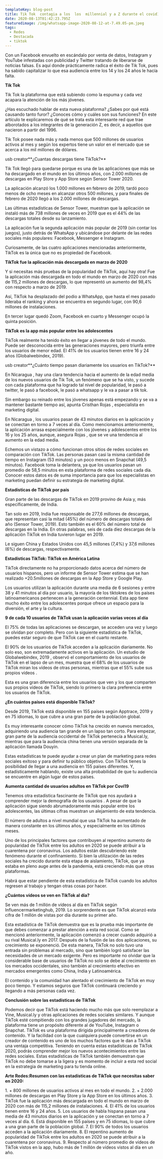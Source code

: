 ```yaml
---
templateKey: blog-post
title: Tik Tok  contagia a los  los  millennial y a Z durante el covid19
date: 2020-08-13T01:42:23.795Z
featuredimage: /img/whatsapp-image-2020-08-12-at-7.49.05-pm.jpeg
tags:
  - Redes
  - Destacada
  - tiktok
---
```

Con un Facebook envuelto en escándalo por venta de datos, Instagram y YouTube infestadas con publicidad y Twitter tratando de liberarse de noticias falsas. Es aquí donde prácticamente radica el éxito de Tik Tok, pues ha sabido capitalizar lo que esa audiencia entre los 14 y los 24 años le hacía falta.

**Tik Tok**

Tik Tok la plataforma que está subiendo como la espuma y cada vez acapara la atención de los más jóvenes.

¿Has escuchado hablar de esta nueva plataforma? ¿Sabes por qué está causando tanto furor? ¿Conoces cómo y cuáles son sus funciones? En este artículo te explicaremos de qué se trata esta interesante red que trae alborotados a los integrantes de la generación Z, es decir, a aquellos que nacieron a partir del 1996.

Tik Tok posee nada más y nada menos que 500 millones de usuarios activos al mes y según los expertos tiene un valor en el mercado que se acerca a los mil millones de dólares.

usb creator**¿Cuantas descargas tiene TikTok?**

Tik Tok llegó para quedarse porque es una de las aplicaciones que más se ha descargado en el mundo en los últimos años, con 2.000 millones de descargas en Play Store y App Store según Sensor Tower 2020.

La aplicación alcanzó los 1.000 millones en febrero de 2019, tardó poco menos de ocho meses en alcanzar otros 500 millones, y para finales de febrero de 2020 llegó a los 2.000 millones de descargas.

Las últimas estadísticas de Sensor Tower, muestran que la aplicación se instaló más de 738 millones de veces en 2019 que es el 44% de las descargas totales desde su lanzamiento.

La aplicación fue la segunda aplicación más popular de 2019 (sin contar los juegos), justo detrás de WhatsApp y ubicándose por delante de las redes sociales más populares: Facebook, Messenger e Instagram.

Curiosamente, de las cuatro aplicaciones mencionadas anteriormente, TikTok es la única que no es propiedad de Facebook.



**TikTok fue la aplicación más descargada en marzo de 2020**

Y si necesitas más pruebas de la popularidad de TikTok, aquí hay otra! Fue la aplicación más descargada en todo el mundo en marzo de 2020 con más de 115,2 millones de descargas, lo que representó un aumento del 98,4% con respecto a marzo de 2019.

Así, TikTok ha desplazado del podio a WhatsApp, que hasta el mes pasado lideraba el ranking y ahora se encuentra en segundo lugar, con 90,6 millones de instalaciones.

En tercer lugar quedó Zoom, Facebook en cuarto y Messenger ocupó la quinta posición.

**TikTok es la app más popular entre los adolescentes**

TikTok realmente ha tenido éxito en llegar a jóvenes de todo el mundo. Puede ser desconocida entre las generaciones mayores, pero triunfa entre los usuarios de menor edad. El 41% de los usuarios tienen entre 16 y 24 años (Globalwebindex, 2019).

usb creator**¿Cuánto tiempo pasan diariamente los usuarios en TikTok?**



En Nicaragua , hay una clara tendencia hacia el aumento de la edad media de los nuevos usuarios de Tik Tok, un fenómeno que se ha visto, y sucede con cada plataforma que ha logrado tal nivel de popularidad, le pasó a twitter, le pasó a facebook, le pasó a whatsapp y le va a pasar a tik tok.

Sin embargo su reinado entre los jóvenes apenas está empezando y se va a mantener bastante tiempo así, apunta Cristhan Rojas , especialista en marketing digital.

En Nicaragua , los usuarios pasan de 43 minutos diarios en la aplicación y se conectan en torno a 7 veces al día. Como mencionamos anteriormente, la aplicación arrasa especialmente con los jóvenes y adolescentes entre los 16 y los 25 años, aunque, asegura Rojas , que se ve una tendencia al aumento en la edad media.

Echemos un vistazo a cómo funcionan otros sitios de redes sociales en comparación con TikTok. Las personas pasan casi la misma cantidad de tiempo en Instagram (53 minutos) y un poco menos en Snapchat (49,5 minutos). Facebook toma la delantera, ya que los usuarios pasan un promedio de 58,5 minutos en esta plataforma de redes sociales cada día. Conocer estos datos es de suma importancia para que los especialistas en marketing puedan definir su estrategia de marketing digital.

**Estadísticas de TikTok por país**



Gran parte de las descargas de TikTok en 2019 provino de Asia y, más específicamente, de India.

Tan solo en 2019, India fue responsable de 277,6 millones de descargas, que representan casi la mitad (45%) del número de descargas totales del año (Sensor Tower, 2019). Esto también es el 60% del número total de descargas en la India. En otras palabras, seis de cada diez descargas de la aplicación TikTok en India tuvieron lugar en 2019.

Le siguen China y Estados Unidos con 45,5 millones (7,4%) y 37,6 millones (6%) de descargas, respectivamente.

**Estadísticas TikTok: TikTok en América Latina**



TikTok directamente no ha proporcionado datos acerca del número de usuarios hispanos, pero un informe de Sensor Tower estima que se han realizado +20.5millones de descargas en la App Store y Google Play.

Los usuarios utilizan la aplicación durante una media de 6 sesiones y entre 38 y 41 minutos al día por usuario, la mayoría de los tiktokres de los países latinoamericanos pertenecen a la generación centennial. Esta app tiene mucho éxito entre los adolescentes porque ofrece un espacio para la diversión, el arte y la cultura.

**9 de cada 10 usuarios de TikTok usan la aplicación varias veces al día**

El 75% de todas las aplicaciones se descargan, se acceden una vez y luego se olvidan por completo. Pero con la siguiente estadística de TikTok, puedes estar seguro de que TikTok cae en el cuarto restante.

El 90% de los usuarios de TikTok acceden a la aplicación diariamente. No solo eso, son extremadamente activos en la aplicación. Un estudio de Globalwebindex, 2019 , observó el comportamiento de los usuarios de TikTok en el lapso de un mes, muestra que el 68% de los usuarios de TikTok miran los vídeos de otras personas, mientras que el 55% sube sus propios vídeos .

Esta es una gran diferencia entre los usuarios que ven y los que comparten sus propios vídeos de TikTok, siendo lo primero la clara preferencia entre los usuarios de TikTok.

**¿En cuántos países está disponible TikTok?**

Desde 2019, TikTok está disponible en 155 países según Apptrace, 2019 y en 75 idiomas, lo que cubre a una gran parte de la población global.

Es muy interesante conocer cómo TikTok ha crecido en nuevos mercados, adquiriendo una audiencia tan grande en un lapso tan corto. Para empezar, gran parte de la audiencia occidental de TikTok pertenecía a Musical.ly, mientras que para la audiencia china tienen una versión separada de la aplicación llamada Douyin.

Estas estadísticas te puede ayudar a crear un plan de marketing para redes sociales exitoso y para definir tu público objetivo. Con TikTok tienes la posibilidad de llegar a una audiencia en 155 países diferentes. Y, estadísticamente hablando, existe una alta probabilidad de que tu audiencia se encuentre en algún lugar de estos países.

**Aumenta cantidad de usuarios adultos en TikTok por Covi19**



Tenemos otra estadística fascinante de TikTok que nos ayudará a comprender mejor la demografía de los usuarios . A pesar de que la aplicación sigue siendo abrumadoramente más popular entre los adolescentes, las últimas cifras muestran un alejamiento de esta tendencia.

El número de adultos a nivel mundial que usa TikTok ha aumentado de manera constante en los últimos años, y especialmente en los últimos meses.

Uno de los principales factores que contribuyen al repentino aumento de popularidad de TikTok entre los adultos en 2020 se puede atribuir a la cuarentena por coronavirus. Los adultos están descubriendo este fenómeno durante el confinamiento. Si bien la utilización de las redes sociales ha crecido durante esta etapa de aislamiento, TikTok, que ya estaba en pleno auge antes de la pandemia, está creciendo más que otras plataformas.

Habrá que estar pendiente de esta estadística de TikTok cuando los adultos regresen al trabajo y tengan otras cosas por hacer.

**¿Cuántos vídeos se ven en TikTok al día?**



Se ven más de 1 millón de vídeos al día en TikTok según Influencermarketinghub, 2019. Lo sorprendente es que TikTok alcanzó esta cifra de 1 millón de vistas por día durante su primer año.

Esta estadística de TikTok demuestra que es la prueba más importante de que debes comenzar a prestar atención a esta red social. Como se mencionó anteriormente, la aplicación comenzó a crecer cuando adquirió a su rival Musical.ly en 2017. Después de la fusión de las dos aplicaciones, su crecimiento se exponenció. De esta manera, TikTok no solo tuvo una entrada sin problemas al mercado, sino que también logró satisfacer las necesidades de un mercado exigente. Pero es importante no olvidar que la considerable base de usuarios de TikTok no solo se debe al crecimiento en los mercados occidentales, sino también al crecimiento efectivo en mercados emergentes como China, India y Latinoamérica.

El contenido y la comunidad han alentado el crecimiento de TikTok en muy poco tiempo. Y estamos seguros que TikTok continuará creciendo y llegando a más personas cada vez.

**Conclusión sobre las estadísticas de TikTok**

Podemos decir que TikTok está haciendo mucho más que solo reemplazar a Vine, Musical.ly y otras aplicaciones de redes sociales similares. Y aunque TikTok esté compitiendo con los grandes jugadores del mercado, la plataforma tiene un propósito diferente al de YouTube, Instagram o Snapchat. TikTok es una plataforma dirigida principalmente a creadores de contenido. Y la facilidad con la que cualquiera puede convertirse en un creador de contenido es uno de los muchos factores que le dan a TikTok una ventaja competitiva. Teniendo en cuenta estas estadísticas de TikTok 2020, podrás comprender mejor los nuevos acontecimientos entre las redes sociales. Estas estadísticas de TikTok también demuestran que TikTok no debe tomarse a la ligera y es momento de incluir a esta red social en la estrategia de marketing para tu tienda online.

**Arte Redes:Resumen con las estadísticas de TikTok que necesitas saber en 2020:**



<!--\[if !supportLists]-->1. <!--\[endif]-->+ 800 millones de usuarios activos al mes en todo el mundo.

<!--\[if !supportLists]-->2. <!--\[endif]-->+ 2.000 millones de descargas en Play Store y la App Store en los últimos años.

<!--\[if !supportLists]-->3. <!--\[endif]-->TikTok fue la aplicación más descargada en todo el mundo en marzo de 2020 con más de 115,2 millones de instalaciones.

<!--\[if !supportLists]-->4. <!--\[endif]-->El 41% de los usuarios tienen entre 16 y 24 años.

<!--\[if !supportLists]-->5. <!--\[endif]-->Los usuarios de habla hispana pasan una media de 43 minutos diarios en la aplicación y se conectan en torno a 7 veces al día.

<!--\[if !supportLists]-->6. <!--\[endif]-->Está disponible en 155 países y en 75 idiomas, lo que cubre a una gran parte de la población global.

<!--\[if !supportLists]-->7. <!--\[endif]-->El 90% de todos los usuarios acceden a la aplicación diariamente.

<!--\[if !supportLists]-->8. <!--\[endif]-->El repentino aumento de popularidad de TikTok entre los adultos en 2020 se puede atribuir a la cuarentena por coronavirus.

<!--\[if !supportLists]-->9. <!--\[endif]-->Respecto al número promedio de vídeos de TikTok vistos en la app, hubo más de 1 millón de vídeos vistos al día en un año.

<!--EndFragment-->